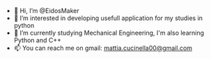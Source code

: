 - 👋 Hi, I’m @EidosMaker
- 👀 I’m interested in developing usefull application for my studies in python
- 🌱 I’m currently studying Mechanical Engineering, I'm also learning Python and C++
- 📫 You can reach me on gmail: mattia.cucinella00@gmail.com


